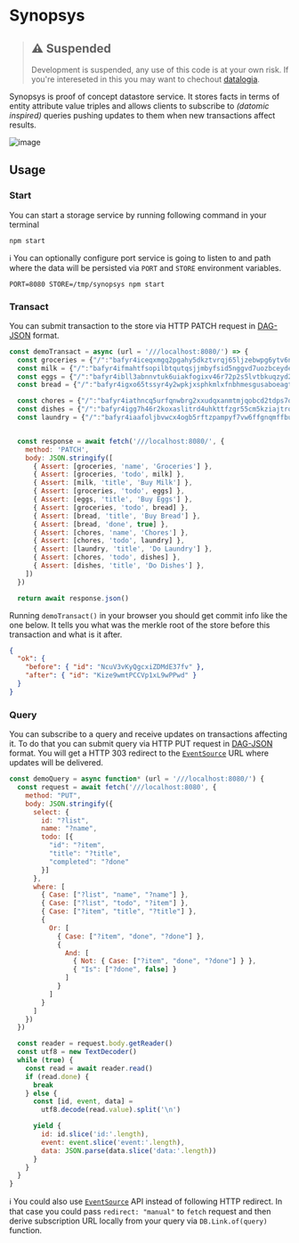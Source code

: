 # Synopsys

> ## ⚠️ Suspended
>
> Development is suspended, any use of this code is at your own risk. If you're intereseted in this you may want to chechout [datalogia](https://github.com/gozala/datalogia).

Synopsys is proof of concept datastore service. It stores facts in terms of entity attribute value triples and allows clients to subscribe to _(datomic inspired)_ queries pushing updates to them when new transactions affect results.

![image](./cover.png)

## Usage

### Start

You can start a storage service by running following command in your terminal

```
npm start
```

ℹ️ You can optionally configure port service is going to listen to and path where the data will be persisted via `PORT` and `STORE` environment variables.

```
PORT=8080 STORE=/tmp/synopsys npm start
```

### Transact

You can submit transaction to the store via HTTP PATCH request in [DAG-JSON] format.

```js
const demoTransact = async (url = '///localhost:8080/') => {
  const groceries = {"/":"bafyr4iceqxmgq2pgahy5dkztvrqj65ljzebwpg6ytv6nio3ilyq6rymcy4"}
  const milk = {"/":"bafyr4ifmahtfsopilbtqutqsjjmbyfsid5nggvd7uozbceydeiwkpjs75y"}
  const eggs = {"/":"bafyr4ibll3abnnvtuk6uiakfogixv46r72p2s5lvtbkuqzyd2vfhl5t25u"}
  const bread = {"/":"bafyr4igxo65tssyr4y2wpkjxsphkmlxfnbhmesgusaboeagt5hiykq6xte"}

  const chores = {"/":"bafyr4iathncq5urfqnwbrg2xxudqxanmtmjqobcd2tdps7ogrnoz6su3bu"}
  const dishes = {"/":"bafyr4igg7h46r2koxaslitrd4uhkttfzgr55cm5kziajtrqvyvcqnu2mvq"}
  const laundry = {"/":"bafyr4iaafoljbvwcx4ogb5rftzpampyf7vw6ffgnqmffbu562hpoei676e"}


  const response = await fetch('///localhost:8080/', {
    method: 'PATCH',
    body: JSON.stringify([
      { Assert: [groceries, 'name', 'Groceries'] },
      { Assert: [groceries, 'todo', milk] },
      { Assert: [milk, 'title', 'Buy Milk'] },
      { Assert: [groceries, 'todo', eggs] },
      { Assert: [eggs, 'title', 'Buy Eggs'] },
      { Assert: [groceries, 'todo', bread] },
      { Assert: [bread, 'title', 'Buy Bread'] },
      { Assert: [bread, 'done', true] },
      { Assert: [chores, 'name', 'Chores'] },
      { Assert: [chores, 'todo', laundry] },
      { Assert: [laundry, 'title', 'Do Laundry'] },
      { Assert: [chores, 'todo', dishes] },
      { Assert: [dishes, 'title', 'Do Dishes'] },
    ])
  })

  return await response.json()
```

Running `demoTransact()` in your browser you should get commit info like the one below. It tells you what was the merkle root of the store before this transaction and what is it after.

```json
{ 
  "ok": {
    "before": { "id": "NcuV3vKyQgcxiZDMdE37fv" },
    "after": { "id": "Kize9wmtPCCVp1xL9wPPwd" }
  }
}
```

### Query

You can subscribe to a query and receive updates on transactions affecting it. To do that you can submit query via HTTP PUT request in [DAG-JSON] format. You will get a HTTP 303 redirect to the [`EventSource`] URL where updates will be delivered.

```js
const demoQuery = async function* (url = '///localhost:8080/') {
  const request = await fetch('///localhost:8080', {
    method: "PUT",
    body: JSON.stringify({
      select: {
        id: "?list",
        name: "?name",
        todo: [{
          "id": "?item",
          "title": "?title",
          "completed": "?done"
        }]
      },
      where: [
        { Case: ["?list", "name", "?name"] },
        { Case: ["?list", "todo", "?item"] },
        { Case: ["?item", "title", "?title"] },
        {
          Or: [
            { Case: ["?item", "done", "?done"] },
            {
              And: [
                { Not: { Case: ["?item", "done", "?done"] } },
                { "Is": ["?done", false] }
              ]
            }
          ]
        }
      ]
    })
  })

  const reader = request.body.getReader()
  const utf8 = new TextDecoder()
  while (true) {
    const read = await reader.read()
    if (read.done) {
      break
    } else {
      const [id, event, data] = 
        utf8.decode(read.value).split('\n')

      yield {
        id: id.slice('id:'.length),
        event: event.slice('event:'.length),
        data: JSON.parse(data.slice('data:'.length))
      }
    }
  }
}
```

ℹ️ You could also use [`EventSource`] API instead of following HTTP redirect. In that case you could pass `redirect: "manual"` to `fetch` request and then derive subscription URL locally from your query via `DB.Link.of(query)` function.

[DAG-JSON]:https://ipld.io/specs/codecs/dag-json/spec/
[`EventSource`]:https://developer.mozilla.org/en-US/docs/Web/API/EventSource
